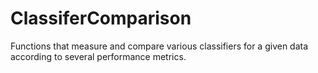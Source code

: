 # ClassiferComparison
Functions that measure and compare various classifiers for a given data according to several performance metrics.
